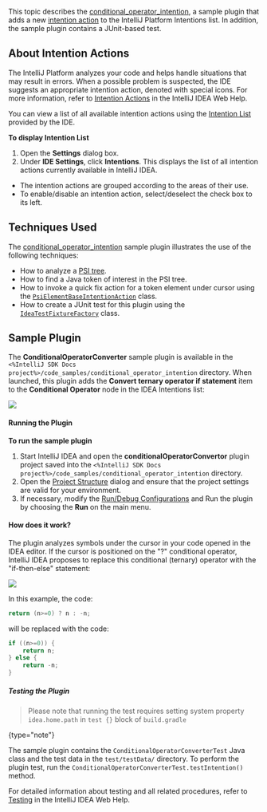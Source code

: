 [//]: # (title: Code Intentions)

<!-- Copyright 2000-2020 JetBrains s.r.o. and other contributors. Use of this source code is governed by the Apache 2.0 license that can be found in the LICENSE file. -->

This topic describes the [conditional_operator_intention](https://github.com/JetBrains/intellij-sdk-code-samples/tree/main/conditional_operator_intention), a sample plugin that adds a new [intention action](https://www.jetbrains.com/help/idea/intention-actions.html) to the IntelliJ Platform Intentions list.
In addition, the sample plugin contains a JUnit-based test.

## About Intention Actions

The IntelliJ Platform analyzes your code and helps handle situations that may result in errors.
When a possible problem is suspected, the IDE suggests an appropriate intention action, denoted with special icons.
For more information, refer to [Intention Actions](https://www.jetbrains.com/help/idea/intention-actions.html) in the IntelliJ IDEA Web Help.

You can view a list of all available intention actions using the [Intention List](https://www.jetbrains.com/help/idea/intention-actions.html#intention-settings) provided by the IDE.

**To display Intention List**

1. Open the **Settings** dialog box.
2. Under **IDE Settings**, click **Intentions**. This displays the list of all intention actions currently available in IntelliJ IDEA.
- The intention actions are grouped according to the areas of their use.
- To enable/disable an intention action, select/deselect the check box to its left.

## Techniques Used

The [conditional_operator_intention](https://github.com/JetBrains/intellij-sdk-code-samples/tree/main/conditional_operator_intention) sample plugin illustrates the use of the following techniques:

- How to analyze a [PSI tree](psi_files.md).
- How to find a Java token of interest in the PSI tree.
- How to invoke a quick fix action for a token element under cursor using the [`PsiElementBaseIntentionAction`](upsource:///platform/lang-api/src/com/intellij/codeInsight/intention/PsiElementBaseIntentionAction.java) class.
- How to create a JUnit test for this plugin using the [`IdeaTestFixtureFactory`](upsource:///platform/testFramework/src/com/intellij/testFramework/fixtures/IdeaTestFixtureFactory.java) class.

## Sample Plugin

The **ConditionalOperatorConverter** sample plugin is available in the `<%IntelliJ SDK Docs project%>/code_samples/conditional_operator_intention` directory.
When launched, this plugin adds the **Convert ternary operator if statement** item to the **Conditional Operator** node in the IDEA Intentions list:

![](IntentionsList.png)

#### Running the Plugin

**To run the sample plugin**

1. Start IntelliJ IDEA and open the **conditionalOperatorConvertor** plugin project saved into the `<%IntelliJ SDK Docs project%>/code_samples/conditional_operator_intention` directory.
2. Open the [Project Structure](https://www.jetbrains.com/help/idea/project-structure-dialog.html) dialog and ensure that the project settings are valid for your environment.
3. If necessary, modify the [Run/Debug Configurations](https://www.jetbrains.com/idea/webhelp/run-debug-configuration-plugin.html) and Run the plugin by choosing the **Run** on the main menu.

#### How does it work?

The plugin analyzes symbols under the cursor in your code opened in the IDEA editor.
If the cursor is positioned on the "?" conditional operator, IntelliJ IDEA proposes to replace this conditional (ternary) operator with the "if-then-else" statement:

![](TernaryOperator.png)

In this example, the code:

```java
return (n>=0) ? n : -n;
```

will be replaced with the code:

```java
if ((n>=0)) {
    return n;
} else {
    return -n;
}
```

##### Testing the Plugin
 >  Please note that running the test requires setting system property `idea.home.path` in `test {}` block of `build.gradle`
 >
 {type="note"}

The sample plugin contains the `ConditionalOperatorConverterTest` Java class and the test data in the `test/testData/` directory.
To perform the plugin test, run the `ConditionalOperatorConverterTest.testIntention()` method.

For detailed information about testing and all related procedures, refer to [Testing](https://www.jetbrains.com/help/idea/performing-tests.html) in the IntelliJ IDEA Web Help.
